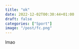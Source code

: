 ```yaml
---
title: "ok"
date: 2022-12-02T00:30:44+01:00
draft: false
categories: ["Sport"]
image: "/post/fc.png"
---
```

lmao
